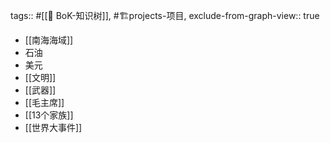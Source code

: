 tags:: #[[🌲 BoK-知识树]], #🏗️projects-项目, 
exclude-from-graph-view:: true

- [[南海海域]]
- 石油
- 美元
- [[文明]]
- [[武器]]
- [[毛主席]]
- [[13个家族]]
- [[世界大事件]]